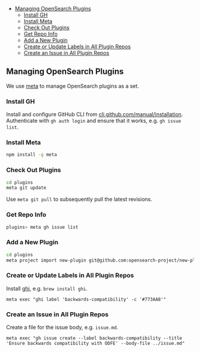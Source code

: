 <!-- TOC -->

- [Managing OpenSearch Plugins](#managing-opensearch-plugins)
    - [Install GH](#install-gh)
    - [Install Meta](#install-meta)
    - [Check Out Plugins](#check-out-plugins)
    - [Get Repo Info](#get-repo-info)
    - [Add a New Plugin](#add-a-new-plugin)
    - [Create or Update Labels in All Plugin Repos](#create-or-update-labels-in-all-plugin-repos)
    - [Create an Issue in All Plugin Repos](#create-an-issue-in-all-plugin-repos)

<!-- /TOC -->

## Managing OpenSearch Plugins

We use [meta](https://github.com/mateodelnorte/meta) to manage OpenSearch plugins as a set.

### Install GH

Install and configure GitHub CLI from [cli.github.com/manual/installation](https://cli.github.com/manual/installation). Authenticate with `gh auth login` and ensure that it works, e.g. `gh issue list`.

### Install Meta

```sh
npm install -g meta
```

### Check Out Plugins

```sh
cd plugins
meta git update
```

Use `meta git pull` to subsequently pull the latest revisions.

### Get Repo Info

```sh
plugins> meta gh issue list
```

### Add a New Plugin

```sh
cd plugins
meta project import new-plugin git@github.com:opensearch-project/new-plugin.git
```

### Create or Update Labels in All Plugin Repos

Install [ghi](https://github.com/stephencelis/ghi), e.g. `brew install ghi`.

```
meta exec "ghi label 'backwards-compatibility' -c '#773AA8'"
```

### Create an Issue in All Plugin Repos

Create a file for the issue body, e.g. `issue.md`.

```
meta exec "gh issue create --label backwards-compatibility --title 'Ensure backwards compatibility with ODFE' --body-file ../issue.md"
```
